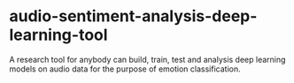 # audio-sentiment-analysis-deep-learning-tool
A research tool for anybody can build, train, test and analysis deep learning models on audio data for the purpose of emotion classification.
